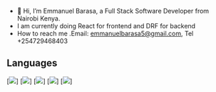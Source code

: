 - 👋 Hi, I’m Emmanuel Barasa, a Full Stack Software Developer from Nairobi Kenya.
- I am currently doing React for frontend and DRF for backend
- How to reach me .Email: emmanuelbarasa5@gmail.com, Tel +254729468403
## Languages
[![](https://img.shields.io/badge/React-61DAFB?logo=react&logoColor=white&style=for-the-badge)]  [![](https://img.shields.io/badge/-DRF-green)] [![](https://img.shields.io/badge/CSS-1572B6?logo=css3&logoColor=white&style=for-the-badge)]  [![](https://img.shields.io/badge/JavaScript-F7DF1E?logo=javascript&logoColor=white&style=for-the-badge)] [![](https://img.shields.io/badge/HTML-E34F26?logo=html5&logoColor=white&style=for-the-badge)]  

